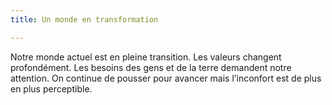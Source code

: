 ```yaml
---
title: Un monde en transformation

---
```

Notre monde actuel est en pleine transition. Les valeurs changent profondément. Les besoins des gens et de la terre demandent notre attention. On continue de pousser pour avancer mais l’inconfort est de plus en plus perceptible.